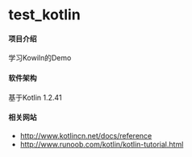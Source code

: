 # test_kotlin

#### 项目介绍
学习Kowiln的Demo

#### 软件架构
基于Kotlin 1.2.41

#### 相关网站
- http://www.kotlincn.net/docs/reference
- http://www.runoob.com/kotlin/kotlin-tutorial.html
